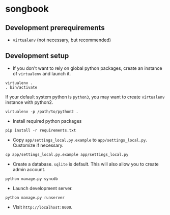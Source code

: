 songbook
========

Development prerequirements
---------------------------

* `virtualenv` (not necessary, but recommended)

Development setup
-----------------

* If you don't want to rely on global python packages, create an instance of `virtualenv` and launch it.

```
virtualenv .
. bin/activate
```
If your default system python is `python3`, you may want to create `virtualenv` instance with python2.

```
virtualenv -p /path/to/python2 .
```
* Install required python packages

```
pip install -r requirements.txt
```
* Copy `app/settings_local.py.example` to `app/settings_local.py`. Customize if necessary.

```
cp app/settings_local.py.example app/settings_local.py
```
* Create a database. `sqlite` is default. This will also allow you to create admin account.

```
python manage.py syncdb
```
* Launch development server.

```
python manage.py runserver
```
* Visit `http://localhost:8000`.
